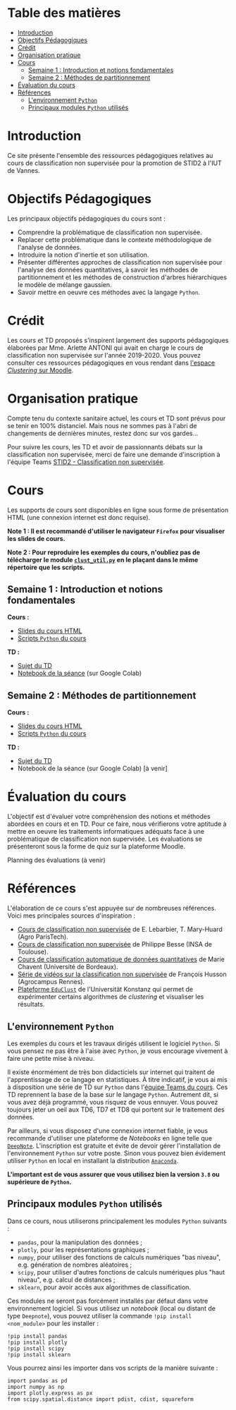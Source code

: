 
# Table des matières

-   [Introduction](#orga9a78da)
-   [Objectifs Pédagogiques](#org606e3af)
-   [Crédit](#orgd8ae8ea)
-   [Organisation pratique](#orgff0ecf2)
-   [Cours](#orgc53ba08)
    -   [Semaine 1 : Introduction et notions fondamentales](#org1cfa92c)
    -   [Semaine 2 : Méthodes de partitionnement](#orgc2227da)
-   [Évaluation du cours](#org8de3448)
-   [Références](#org6c7de19)
    -   [L'environnement `Python`](#orgb32cce7)
    -   [Principaux modules `Python` utilisés](#orgf4ce919)



<a id="orga9a78da"></a>

# Introduction

Ce site présente l'ensemble des ressources pédagogiques relatives au cours de classification non
supervisée pour la promotion de STID2 à l'IUT de Vannes.


<a id="org606e3af"></a>

# Objectifs Pédagogiques

Les principaux objectifs pédagogiques du cours sont :

-   Comprendre la problématique de classification non supervisée.
-   Replacer cette problématique dans le contexte méthodologique de l'analyse de données.
-   Introduire la notion d'inertie et son utilisation.
-   Présenter différentes approches de classification non supervisée pour l'analyse des données
    quantitatives, à savoir les méthodes de partitionnement et les méthodes de construction d'arbres hiérarchiques
    le modèle de mélange gaussien.
-   Savoir mettre en oeuvre ces méthodes avec la langage `Python`.


<a id="orgd8ae8ea"></a>

# Crédit

Les cours et TD proposés s'inspirent largement des supports pédagogiques élaborées par Mme. Arlette
ANTONI qui avait en charge le cours de classification non supervisée sur l'année 2019-2020. Vous
pouvez consulter ces ressources pédagogiques en vous rendant dans [l'espace *Clustering* sur Moodle](https://moodle.univ-ubs.fr/course/view.php?id=3596).


<a id="orgff0ecf2"></a>

# Organisation pratique

Compte tenu du contexte sanitaire actuel, les cours et TD sont prévus pour se tenir en 100%
distanciel. Mais nous ne sommes pas à l'abri de changements de dernières minutes, restez donc sur
vos gardes&#x2026;

Pour suivre les cours, les TD et avoir de passionnants débats sur la classification non supervisée, merci de
faire une demande d'inscription à l'équipe Teams [STID2 - Classification non
supervisée](https://teams.microsoft.com/l/team/19%3a541fb9397ced490aab1776de0de9202f%40thread.tacv2/conversations?groupId=775ce021-bec5-4bc8-9892-4854cd178be3&tenantId=2fbd12a9-cbb9-49a2-9612-7af4096a6529).


<a id="orgc53ba08"></a>

# Cours

Les supports de cours sont disponibles en ligne sous forme de présentation HTML (une connexion internet est
donc requise).

**Note 1 : Il est recommandé d'utiliser le navigateur `Firefox` pour visualiser les slides de cours.**

**Note 2 : Pour reproduire les exemples du cours, n'oubliez pas de télécharger le module
[`clust_util.py`](https://github.com/roland-donat/cours-class-non-sup/tree/main/python) en le plaçant dans le même répertoire que les scripts.**


<a id="org1cfa92c"></a>

## Semaine 1 : Introduction et notions fondamentales

**Cours :**

-   [Slides du cours HTML](https://roland-donat.github.io/cours-class-non-sup/cours/C1%20-%20Introduction%20g%C3%A9n%C3%A9rale/c1_intro.html)
-   [Scripts `Python` du cours](https://github.com/roland-donat/cours-class-non-sup/tree/main/cours/C1%20-%20Introduction%20g%C3%A9n%C3%A9rale)

**TD :**

-   [Sujet du TD](https://roland-donat.github.io/cours-class-non-sup/td/td1/td1.html)
-   [Notebook de la séance](https://colab.research.google.com/drive/1OxeIT0Kj5nimaCdbpbwHqgiEuXo-HQvn?usp=sharing) (sur Google Colab)


<a id="orgc2227da"></a>

## Semaine 2 : Méthodes de partitionnement

**Cours :**

-   [Slides du cours HTML](https://roland-donat.github.io/cours-class-non-sup/cours/C2%20-%20Méthodes%20de%20partitionnement/c2_meth_part.html)
-   [Scripts `Python` du cours](https://github.com/roland-donat/cours-class-non-sup/tree/main/cours/C2%20-%20Méthodes%20de%20partitionnement)

**TD :**

-   [Sujet du TD](https://roland-donat.github.io/cours-class-non-sup/td/td2/td2.html)
-   Notebook de la séance (sur Google Colab) [à venir]


<a id="org8de3448"></a>

# Évaluation du cours

L'objectif est d'évaluer votre compréhension des notions et méthodes abordées en cours et
en TD. Pour ce faire, nous vérifierons votre aptitude à mettre en oeuvre les traitements
informatiques adéquats face à une problématique de classification non supervisée. Les évaluations se
présenteront sous la forme de quiz sur la plateforme Moodle. 

Planning des évaluations (à venir)


<a id="org6c7de19"></a>

# Références

L'élaboration de ce cours s'est appuyée sur de nombreuses références. Voici mes principales sources
d'inspiration :

-   [Cours de classification non supervisée](http://www2.agroparistech.fr/IMG/pdf/ClassificationNonSupervisee-AgroParisTech.pdf) de E. Lebarbier, T. Mary-Huard (Agro ParisTech).
-   [Cours de classification non supervisée](https://www.math.univ-toulouse.fr/~besse/Wikistat/pdf/st-m-explo-classif.pdf) de Philippe Besse (INSA de Toulouse).
-   [Cours de classification automatique de données quantitatives](http://www.math.u-bordeaux.fr/~mchave100p/wordpress/wp-content/uploads/2013/10/cours_classif_quanti.pdf) de Marie Chavent (Université de Bordeaux).
-   [Série de vidéos sur la classification non supervisée](https://www.youtube.com/watch?v=SE_4dLh5vXY) de François Husson (Agrocampus Rennes).
-   [Plateforme `EduClust`](https://educlust.dbvis.de) de l'Universität Konstanz qui permet de expérimenter certains algorithmes de
    *clustering* et visualiser les résultats.


<a id="orgb32cce7"></a>

## L'environnement `Python`

Les exemples du cours et les travaux dirigés utilisent le logiciel `Python`. Si vous pensez ne pas
être à l'aise avec `Python`, je vous encourage vivement à faire une petite mise à niveau.

Il existe énormément de très bon didacticiels sur internet qui traitent de l'apprentissage de ce
langage en statistiques. À titre indicatif, je vous ai mis à disposition une série de TD sur
`Python` dans l'[équipe Teams du cours](https://teams.microsoft.com/_#/school/files/G%C3%A9n%C3%A9ral?threadId=19%3A541fb9397ced490aab1776de0de9202f%40thread.tacv2&ctx=channel&context=Python%2520-%2520les%2520bases&rootfolder=%252Fsites%252FSTID2-Classificationnonsupervise%252FSupports%2520de%2520cours%252FPython%2520-%2520les%2520bases). Ces TD reprennent la base de la base sur le langage
`Python`. Autrement dit, si vous avez déjà programmé, vous risquez de vous ennuyer. Vous pouvez
toujours jeter un oeil aux TD6, TD7 et TD8 qui portent sur le traitement des données.

Par ailleurs, si vous disposez d'une connexion internet fiable, je vous recommande d'utiliser une
plateforme de *Notebooks* en ligne telle que [`DeepNote`](https://deepnote.com). L'inscription est gratuite et évite de
devoir gérer l'installation de l'environnement `Python` sur votre poste. 
Sinon vous pouvez bien évidement utiliser `Python` en local en installant la distribution
[`Anaconda`](https://www.anaconda.com/products/individual). 

**L'important est de vous assurer que vous utilisez bien la version `3.8` ou supérieure de `Python`.**


<a id="orgf4ce919"></a>

## Principaux modules `Python` utilisés

Dans ce cours, nous utiliserons principalement les modules `Python` suivants :

-   `pandas`, pour la manipulation des données ;
-   `plotly`, pour les représentations graphiques ;
-   `numpy`, pour utiliser des fonctions de calculs numériques "bas niveau", e.g. génération de
    nombres aléatoires ;
-   `scipy`, pour utiliser d'autres fonctions de calculs numériques plus "haut niveau", e.g. calcul de
    distances ;
-   `sklearn`, pour avoir accès aux algorithmes de classification.

Ces modules ne seront pas forcément installés par défaut dans votre environnement logiciel. Si vous
utilisez un *notebook* (local ou distant de type `Deepnote`), vous pouvez utiliser la commande `!pip
install <nom_module>` pour les installer : 

    !pip install pandas
    !pip install plotly
    !pip install scipy
    !pip install sklearn

Vous pourrez ainsi les importer dans vos scripts de la manière suivante :

    import pandas as pd
    import numpy as np
    import plotly.express as px
    from scipy.spatial.distance import pdist, cdist, squareform

